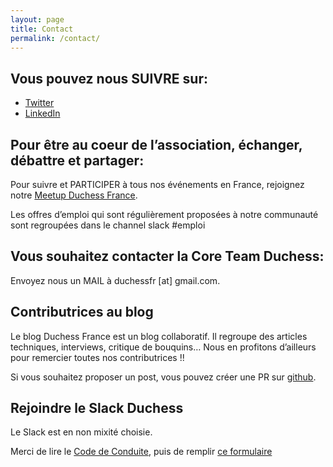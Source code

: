 ```yaml
---
layout: page
title: Contact
permalink: /contact/
---
```


## Vous pouvez nous SUIVRE sur:

- [Twitter](http://twitter.com/duchessfr)
- [LinkedIn](https://www.linkedin.com/groups/2750811)

## Pour être au coeur de l’association, échanger, débattre et partager:

Pour suivre et PARTICIPER à tous nos événements en France, rejoignez notre [Meetup Duchess France](http://www.meetup.com/Duchess-France-Meetup/about/).

Les offres d’emploi qui sont régulièrement proposées à notre communauté sont regroupées dans le channel slack #emploi

## Vous souhaitez contacter la Core Team Duchess:

Envoyez nous un MAIL à duchessfr [at] gmail.com.

## Contributrices au blog

Le blog Duchess France est un blog collaboratif.
Il regroupe des articles techniques, interviews, critique de bouquins… Nous en profitons d’ailleurs pour remercier toutes nos contributrices !!

Si vous souhaitez proposer un post, vous pouvez créer une PR sur [github](https://github.com/DuchessFrance/DuchessFrance.github.io/blob/main/CONTRIBUTING.md).

## Rejoindre le Slack Duchess

Le Slack est en non mixité choisie.

Merci de lire le [Code de Conduite](https://www.duchess-france.fr/coc/), puis de remplir [ce formulaire](https://docs.google.com/forms/d/e/1FAIpQLSfOe6dsvfKAxqA_cEGMsCrFpUST00pHU6YJU4utdovNSdOMQg/viewform)